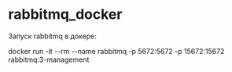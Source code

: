 ﻿# rabbitmq_docker
 
 Запуск rabbitmq в докере:
 
 docker run -it --rm --name rabbitmq -p 5672:5672 -p 15672:15672 rabbitmq:3-management
 
